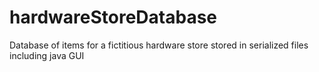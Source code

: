 # hardwareStoreDatabase
Database of items for a fictitious hardware store stored in serialized files including java GUI
